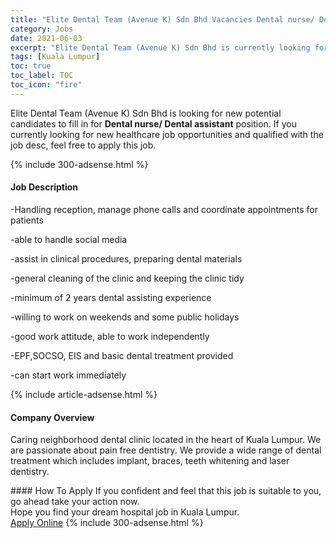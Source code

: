```yaml
---
title: "Elite Dental Team (Avenue K) Sdn Bhd Vacancies Dental nurse/ Dental assistant" 
category: Jobs 
date: 2021-06-03 
excerpt: "Elite Dental Team (Avenue K) Sdn Bhd is currently looking for suitable person to fill in the Dental nurse/ Dental assistant which positioned at Kuala Lumpur" 
tags: [Kuala Lumpur] 
toc: true 
toc_label: TOC 
toc_icon: "fire" 
--- 
```


<p>Elite Dental Team (Avenue K) Sdn Bhd is looking for new potential candidates to fill in for <b>Dental nurse/ Dental assistant</b> position. If you currently looking for new healthcare job opportunities and qualified with the job desc, feel free to apply this job.
</p>{% include 300-adsense.html %} 
<div><div><h4>Job Description</h4></div><div><div><span><div><p>-Handling reception, manage phone calls and coordinate appointments for patients</p><p>-able to handle social media</p><p>-assist in clinical procedures, preparing dental materials</p><p>-general cleaning of the clinic and keeping the clinic tidy</p><p>-minimum of 2 years dental assisting experience</p><p>-willing to work on weekends and some public holidays</p><p>-good work attitude, able to work independently</p><p>-EPF,SOCSO, EIS and basic dental treatment provided</p><p>-can start work immediately</p></div></span></div></div></div> 
{% include article-adsense.html %} 
<div><div><h4>Company Overview</h4></div><div><div><span><div><p><span>Caring neighborhood dental clinic located in the heart of Kuala Lumpur. We are passionate about pain free dentistry. We provide a wide range of dental treatment which includes implant, braces, teeth whitening and laser dentistry. </span></p></div></span></div></div></div> 
#### How To Apply 
If you confident and feel that this job is suitable to you, go ahead take your action now. <br/> 
Hope you find your dream hospital job in Kuala Lumpur. <br/> 
<a href="https://www.jobstreet.com.my/en/job/dental-nurse-dental-assistant-4569078?jobId=jobstreet-my-job-4569078" class="btn btn--warning" target="_blank" rel="nofollow noopenner">Apply Online</a> 
{% include 300-adsense.html %} 